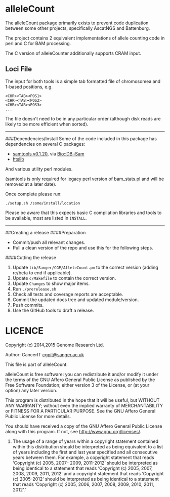alleleCount
===========

The alleleCount package primarily exists to prevent code duplication between some other projects,
specifically AscatNGS and Battenburg.

The project contains 2 equivalent implementations of allele counting code in perl and C for BAM processing.

The C version of alleleCounter additionally supports CRAM input.

## Loci File

The input for both tools is a simple tab formatted file of chromosomea and 1-based positions, e.g.

```
<CHR><TAB><POS1>
<CHR><TAB><POS2>
<CHR><TAB><POS3>
...
```

The file doesn't need to be in any particular order (although disk reads are likely to be more efficient when sorted).

---

###Dependencies/Install
Some of the code included in this package has dependencies on several C packages:

* [samtools v0.1.20](https://github.com/samtools), via [Bio::DB::Sam](http://search.cpan.org/~lds/Bio-SamTools/)
* [htslib](https://github.com/samtools/htslib)

And various utility perl modules.

(samtools is only required for legacy perl version of bam_stats.pl and will be removed at a later date).

Once complete please run:

    ./setup.sh /some/install/location

Please be aware that this expects basic C compilation libraries and tools to be available,
most are listed in `INSTALL`.

---

##Creating a release
####Preparation
* Commit/push all relevant changes.
* Pull a clean version of the repo and use this for the following steps.

####Cutting the release
1. Update `lib/Sanger/CGP/AlleleCount.pm` to the correct version (adding rc/beta to end if applicable).
2. Update `c/Makefile` to contain the correct version.
3. Update `Changes` to show major items.
4. Run `./prerelease.sh`
5. Check all tests and coverage reports are acceptable.
6. Commit the updated docs tree and updated module/version.
7. Push commits.
8. Use the GitHub tools to draft a release.

LICENCE
=======

Copyright (c) 2014,2015 Genome Research Ltd.

Author: CancerIT <cgpit@sanger.ac.uk>

This file is part of alleleCount.

alleleCount is free software: you can redistribute it and/or modify it under
the terms of the GNU Affero General Public License as published by the Free
Software Foundation; either version 3 of the License, or (at your option) any
later version.

This program is distributed in the hope that it will be useful, but WITHOUT
ANY WARRANTY; without even the implied warranty of MERCHANTABILITY or FITNESS
FOR A PARTICULAR PURPOSE. See the GNU Affero General Public License for more
details.

You should have received a copy of the GNU Affero General Public License
along with this program. If not, see <http://www.gnu.org/licenses/>.

1. The usage of a range of years within a copyright statement contained within
this distribution should be interpreted as being equivalent to a list of years
including the first and last year specified and all consecutive years between
them. For example, a copyright statement that reads ‘Copyright (c) 2005, 2007-
2009, 2011-2012’ should be interpreted as being identical to a statement that
reads ‘Copyright (c) 2005, 2007, 2008, 2009, 2011, 2012’ and a copyright
statement that reads ‘Copyright (c) 2005-2012’ should be interpreted as being
identical to a statement that reads ‘Copyright (c) 2005, 2006, 2007, 2008,
2009, 2010, 2011, 2012’."
